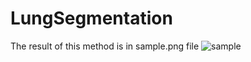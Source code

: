 # LungSegmentation

The result of this method is in sample.png file
![sample](https://user-images.githubusercontent.com/41342164/191885422-10357efa-ed9a-421a-b078-d7db4c99a90d.png)
